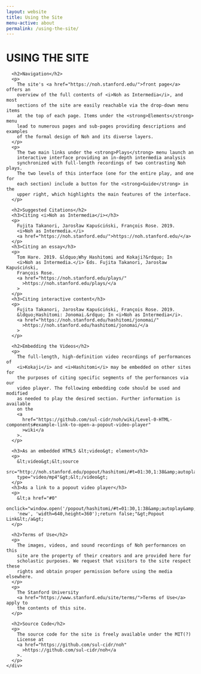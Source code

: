 ```yaml
---
layout: website
title: Using the Site
menu-active: about
permalink: /using-the-site/
---
```


<main class="page-content">
  <div class="text-container">
    <div class="wrapper wrapper--small">
      <h1>USING THE SITE</h1>

      <h2>Navigation</h2>
      <p>
        The site's <a href="https://noh.stanford.edu/">front page</a> offers an
        overview of the full contents of <i>Noh as Intermedia</i>, and most
        sections of the site are easily reachable via the drop-down menu items
        at the top of each page. Items under the <strong>Elements</strong> menu
        lead to numerous pages and sub-pages providing descriptions and examples
        of the formal design of Noh and its diverse layers.
      </p>
      <p>
        The two main links under the <strong>Plays</strong> menu launch an
        interactive interface providing an in-depth intermedia analysis
        synchronized with full-length recordings of two contrasting Noh plays.
        The two levels of this interface (one for the entire play, and one for
        each section) include a button for the <strong>Guide</strong> in the
        upper right, which highlights the main features of the interface.
      </p>

      <h2>Suggested Citations</h2>
      <h3>Citing <i>Noh as Intermedia</i></h3>
      <p>
        Fujita Takanori, Jarosław Kapuściński, François Rose. 2019.
        <i>Noh as Intermedia.</i>
        <a href="https://noh.stanford.edu/">https://noh.stanford.edu/</a>
      </p>
      <h3>Citing an essay</h3>
      <p>
        Tom Hare. 2019. &ldquo;Why Hashitomi and Kokaji?&rdquo; In
        <i>Noh as Intermedia.</i> Eds. Fujita Takanori, Jarosław Kapuściński,
        François Rose.
        <a href="https://noh.stanford.edu/plays/"
          >https://noh.stanford.edu/plays/</a
        >
      </p>
      <h3>Citing interactive content</h3>
      <p>
        Fujita Takanori, Jarosław Kapuściński, François Rose. 2019.
        &ldquo;Hashitomi: Jonomai.&rdquo; In <i>Noh as Intermedia</i>.
        <a href="https://noh.stanford.edu/hashitomi/jonomai/"
          >https://noh.stanford.edu/hashitomi/jonomai/</a
        >
      </p>

      <h2>Embedding the Videos</h2>
      <p>
        The full-length, high-definition video recordings of performances of
        <i>Kokaji</i> and <i>Hashitomi</i> may be embedded on other sites for
        the purposes of citing specific segments of the performances via our
        video player. The following embedding code should be used and modified
        as needed to play the desired section. Further information is available
        on the
        <a
          href="https://github.com/sul-cidr/noh/wiki/Level-0-HTML-components#example-link-to-open-a-popout-video-player"
          >wiki</a
        >.
      </p>

      <h3>As an embedded HTML5 &lt;video&gt; element</h3>
      <p>
        &lt;video&gt;&lt;source
        src="http://noh.stanford.edu/popout/hashitomi/#t=01:30,1:38&amp;autoplay&amp;autoclose"
        type="video/mp4"&gt;&lt;/video&gt;
      </p>
      <h3>As a link to a popout video player</h3>
      <p>
        &lt;a href="#0"
        onclick="window.open('/popout/hashitomi/#t=01:30,1:38&amp;autoplay&amp;autoclose',
        'new', 'width=640,height=360');return false;"&gt;Popout Link&lt;/a&gt;
      </p>

      <h2>Terms of Use</h2>
      <p>
        The images, videos, and sound recordings of Noh performances on this
        site are the property of their creators and are provided here for
        scholastic purposes. We request that visitors to the site respect these
        rights and obtain proper permission before using the media elsewhere.
      </p>
      <p>
        The Stanford University
        <a href="https://www.stanford.edu/site/terms/">Terms of Use</a> apply to
        the contents of this site.
      </p>

      <h2>Source Code</h2>
      <p>
        The source code for the site is freely available under the MIT(?)
        License at
        <a href="https://github.com/sul-cidr/noh"
          >https://github.com/sul-cidr/noh</a
        >.
      </p>
    </div>
  </div>
</main>
